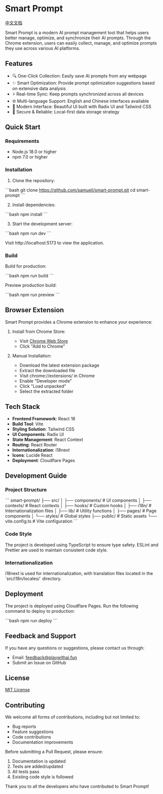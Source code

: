 # Smart Prompt

[中文文档](README.zh-CN.md)

Smart Prompt is a modern AI prompt management tool that helps users better manage, optimize, and synchronize their AI prompts. Through the Chrome extension, users can easily collect, manage, and optimize prompts they use across various AI platforms.

## Features

- 🔍 One-Click Collection: Easily save AI prompts from any webpage
- ✨ Smart Optimization: Provide prompt optimization suggestions based on extensive data analysis
- ⚡ Real-time Sync: Keep prompts synchronized across all devices
- 🌐 Multi-language Support: English and Chinese interfaces available
- 🎨 Modern Interface: Beautiful UI built with Radix UI and Tailwind CSS
- 🔐 Secure & Reliable: Local-first data storage strategy

## Quick Start

### Requirements

- Node.js 18.0 or higher
- npm 7.0 or higher

### Installation

1. Clone the repository:

\`\`\`bash
git clone https://github.com/samueli/smart-prompt.git
cd smart-prompt
\`\`\`

2. Install dependencies:

\`\`\`bash
npm install
\`\`\`

3. Start the development server:

\`\`\`bash
npm run dev
\`\`\`

Visit http://localhost:5173 to view the application.

### Build

Build for production:

\`\`\`bash
npm run build
\`\`\`

Preview production build:

\`\`\`bash
npm run preview
\`\`\`

## Browser Extension

Smart Prompt provides a Chrome extension to enhance your experience:

1. Install from Chrome Store:
   - Visit [Chrome Web Store](https://chrome.google.com/webstore/detail/cfegclkdkjgpclfahanfgejfjfmpkmjl)
   - Click "Add to Chrome"

2. Manual Installation:
   - Download the latest extension package
   - Extract the downloaded file
   - Visit chrome://extensions/ in Chrome
   - Enable "Developer mode"
   - Click "Load unpacked"
   - Select the extracted folder

## Tech Stack

- **Frontend Framework**: React 18
- **Build Tool**: Vite
- **Styling Solution**: Tailwind CSS
- **UI Components**: Radix UI
- **State Management**: React Context
- **Routing**: React Router
- **Internationalization**: i18next
- **Icons**: Lucide React
- **Deployment**: Cloudflare Pages

## Development Guide

### Project Structure

\`\`\`
smart-prompt/
├── src/
│   ├── components/     # UI components
│   ├── contexts/       # React contexts
│   ├── hooks/         # Custom hooks
│   ├── i18n/          # Internationalization files
│   ├── lib/           # Utility functions
│   ├── pages/         # Page components
│   └── styles/        # Global styles
├── public/            # Static assets
└── vite.config.ts     # Vite configuration
\`\`\`

### Code Style

The project is developed using TypeScript to ensure type safety. ESLint and Prettier are used to maintain consistent code style.

### Internationalization

i18next is used for internationalization, with translation files located in the \`src/i18n/locales/\` directory.

## Deployment

The project is deployed using Cloudflare Pages. Run the following command to deploy to production:

\`\`\`bash
npm run deploy
\`\`\`

## Feedback and Support

If you have any questions or suggestions, please contact us through:

- Email: feedback@playwithai.fun
- Submit an Issue on GitHub

## License

[MIT License](LICENSE)

## Contributing

We welcome all forms of contributions, including but not limited to:

- Bug reports
- Feature suggestions
- Code contributions
- Documentation improvements

Before submitting a Pull Request, please ensure:

1. Documentation is updated
2. Tests are added/updated
3. All tests pass
4. Existing code style is followed

Thank you to all the developers who have contributed to Smart Prompt!
